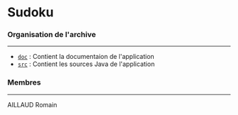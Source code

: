 # Sudoku

### Organisation de l'archive
***
* [`doc`]() : Contient la documentaion de l'application
* [`src`]() : Contient les sources Java de l'application

### Membres
***
AILLAUD Romain